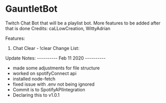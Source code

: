 # GauntletBot
Twitch Chat Bot that will be a playlist bot. More features to be added after that is done
Credits: caLLowCreation, WittyAdrian

Features:
1. Chat Clear - !clear
Change List:

Update Notes:
---------- Feb 11 2020 ----------
- made some adjustments for file structure
- worked on spotifyConnect api
- installed node-fetch 
- fixed issue with .env not being ignored
- Commit is to SpotifyAPIIntegration
- Declaring this to v1.0.1

